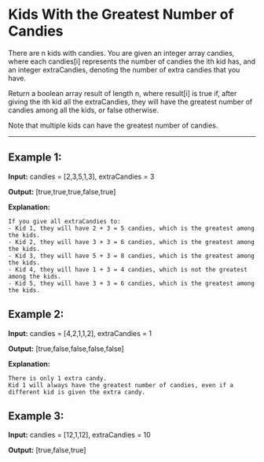 # Kids With the Greatest Number of Candies

There are n kids with candies. You are given an integer array candies, where each candies[i] represents the number of candies the ith kid has, and an integer extraCandies, denoting the number of extra candies that you have.

Return a boolean array result of length n, where result[i] is true if, after giving the ith kid all the extraCandies, they will have the greatest number of candies among all the kids, or false otherwise.

Note that multiple kids can have the greatest number of candies.

---

## Example 1:

**Input:** candies = [2,3,5,1,3], extraCandies = 3

**Output:** [true,true,true,false,true] 

**Explanation:**

    If you give all extraCandies to:
    - Kid 1, they will have 2 + 3 = 5 candies, which is the greatest among the kids.
    - Kid 2, they will have 3 + 3 = 6 candies, which is the greatest among the kids.
    - Kid 3, they will have 5 + 3 = 8 candies, which is the greatest among the kids.
    - Kid 4, they will have 1 + 3 = 4 candies, which is not the greatest among the kids.
    - Kid 5, they will have 3 + 3 = 6 candies, which is the greatest among the kids.


## Example 2:

**Input:** candies = [4,2,1,1,2], extraCandies = 1

**Output:** [true,false,false,false,false] 

**Explanation:** 

    There is only 1 extra candy.
    Kid 1 will always have the greatest number of candies, even if a different kid is given the extra candy.


## Example 3:

**Input:** candies = [12,1,12], extraCandies = 10

**Output:** [true,false,true]